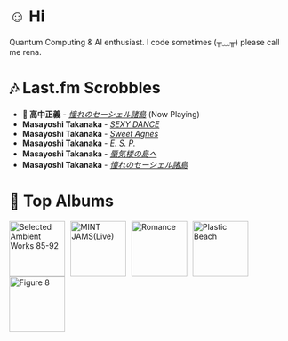 # ☺︎ Hi



Quantum Computing & AI enthusiast. I code sometimes (╥﹏╥)
please call me rena. 

# 🎶 Last.fm Scrobbles

- **🎵 高中正義** - *[憧れのセーシェル諸島](https://www.last.fm/music/%E9%AB%98%E4%B8%AD%E6%AD%A3%E7%BE%A9/_/%E6%86%A7%E3%82%8C%E3%81%AE%E3%82%BB%E3%83%BC%E3%82%B7%E3%82%A7%E3%83%AB%E8%AB%B8%E5%B3%B6)* (Now Playing)
- **Masayoshi Takanaka** - *[SEXY DANCE](https://www.last.fm/music/Masayoshi+Takanaka/_/SEXY+DANCE)*
- **Masayoshi Takanaka** - *[Sweet Agnes](https://www.last.fm/music/Masayoshi+Takanaka/_/Sweet+Agnes)*
- **Masayoshi Takanaka** - *[E. S. P.](https://www.last.fm/music/Masayoshi+Takanaka/_/E.+S.+P.)*
- **Masayoshi Takanaka** - *[蜃気楼の島へ](https://www.last.fm/music/Masayoshi+Takanaka/_/%E8%9C%83%E6%B0%97%E6%A5%BC%E3%81%AE%E5%B3%B6%E3%81%B8)*
- **Masayoshi Takanaka** - *[憧れのセーシェル諸島](https://www.last.fm/music/Masayoshi+Takanaka/_/%E6%86%A7%E3%82%8C%E3%81%AE%E3%82%BB%E3%83%BC%E3%82%B7%E3%82%A7%E3%83%AB%E8%AB%B8%E5%B3%B6)*

# 📀 Top Albums

<a href='https://www.last.fm/music/Aphex+Twin/Selected+Ambient+Works+85-92'><img src='https://lastfm.freetls.fastly.net/i/u/300x300/36307d33d9e5025c8f4564748e17a5f8.jpg' alt='Selected Ambient Works 85-92' title='Aphex Twin - Selected Ambient Works 85-92' width='100' style='margin-right: 10px;'></a><a href='https://www.last.fm/music/Casiopea/MINT+JAMS(Live)'><img src='https://lastfm.freetls.fastly.net/i/u/300x300/3915580e1b782761ca3d197603ff932f.jpg' alt='MINT JAMS(Live)' title='Casiopea - MINT JAMS(Live)' width='100' style='margin-right: 10px;'></a><a href='https://www.last.fm/music/Fontaines+D.C./Romance'><img src='https://lastfm.freetls.fastly.net/i/u/300x300/4f4ae1fdc6b81d93c41c0054d596ccf0.png' alt='Romance' title='Fontaines D.C. - Romance' width='100' style='margin-right: 10px;'></a><a href='https://www.last.fm/music/Gorillaz/Plastic+Beach'><img src='https://lastfm.freetls.fastly.net/i/u/300x300/ce6e2af584a5480b85b79371b219a92e.png' alt='Plastic Beach' title='Gorillaz - Plastic Beach' width='100' style='margin-right: 10px;'></a><a href='https://www.last.fm/music/Elliott+Smith/Figure+8'><img src='https://lastfm.freetls.fastly.net/i/u/300x300/120386f2880f47dfc71873cda716683c.png' alt='Figure 8' title='Elliott Smith - Figure 8' width='100' style='margin-right: 10px;'></a>